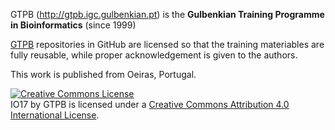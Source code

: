 GTPB (http://gtpb.igc.gulbenkian.pt) is the **Gulbenkian Training Programme in Bioinformatics** (since 1999)

[GTPB](https://github.com/GTPB) repositories in GitHub are licensed so that the training materiables are fully reusable, while proper acknowledgement is given to the authors.

This work is published from Oeiras, Portugal.

<a rel="license" href="http://creativecommons.org/licenses/by/4.0/"><img alt="Creative Commons License" style="border-width:0" src="https://i.creativecommons.org/l/by/4.0/88x31.png" /></a><br /><span xmlns:dct="http://purl.org/dc/terms/" property="dct:title">IO17</span> by <span xmlns:cc="http://creativecommons.org/ns#" property="cc:attributionName">GTPB</span> is licensed under a <a rel="license" href="http://creativecommons.org/licenses/by/4.0/">Creative Commons Attribution 4.0 International License</a>.
